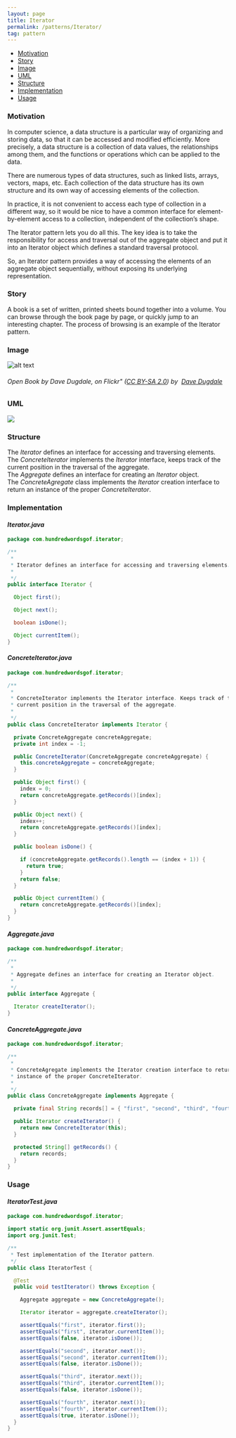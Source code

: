 ```yaml
---
layout: page
title: Iterator
permalink: /patterns/Iterator/
tag: pattern
---
```


* [Motivation](#Motivation)
* [Story](#Story)
* [Image](#Image)
* [UML](#UML)
* [Structure](#Structure)
* [Implementation](#Implementation)
* [Usage](#Usage)


###  <a id="Motivation"></a>Motivation 

In computer science, a data structure is a particular way of organizing and storing data, so that it can be accessed and modified efficiently. 
More precisely, a data structure is a collection of data values, the relationships among them, and the functions or operations 
which can be applied to the data.


There are numerous types of data structures, such as linked lists, arrays, vectors, maps, etc. 
Each collection of the data structure has its own structure and its own way of accessing elements of the collection.


In practice, it is not convenient to access each type of collection in a different way, so it would be nice to have a common interface for 
element-by-element access to a collection, independent of the collection’s shape.


The Iterator pattern lets you do all this. 
The key idea is to take the responsibility for access and traversal out of the aggregate object and put it into an Iterator object which 
defines a standard traversal protocol.

So, an Iterator pattern provides a way of accessing the elements of an aggregate object sequentially, without exposing its underlying representation.





###  <a id="Story"></a>Story 

A book is a set of written, printed sheets bound together into a volume. 
You can browse through the book page by page, or quickly jump to an interesting chapter. 
The process of browsing is an example of the Iterator pattern.






###  <a id="Image"></a>Image 


![alt text](http://www.design-patterns-stories.com/assets/img/image/iterator.jpg "Iterate book page by page")  
###### Open Book by Dave Dugdale, on Flickr&quot;&nbsp;(<a rel='license' href='https://creativecommons.org/licenses/by-sa/2.0/' target='_blank'>CC BY-SA 2.0</a>)&nbsp;by&nbsp; <a xmlns:cc='http://creativecommons.org/ns#' rel='cc:attributionURL' property='cc:attributionName' href='https://www.flickr.com/people/davedugdale/' target='_blank'>Dave Dugdale</a>




###  <a id="UML"></a>UML
[![](http://www.design-patterns-stories.com/assets/img/uml/iterator.png)](http://www.design-patterns-stories.com/assets/img/uml/iterator.png)



###  <a id="Structure"></a>Structure 

The *Iterator* defines an interface for accessing and traversing elements.  
The *ConcreteIterator* implements the *Iterator* interface, keeps track of the current position in the traversal of the aggregate.   
The *Aggregate* defines an interface for creating an *Iterator* object.   
The *ConcreteAgregate* class implements the *Iterator* creation interface to return an instance of the proper *ConcreteIterator*.  




###  <a id="Implementation"></a>Implementation 

#### *Iterator.java* 
```java 
package com.hundredwordsgof.iterator;

/**
 * 
 * Iterator defines an interface for accessing and traversing elements.
 *
 */
public interface Iterator {

  Object first();

  Object next();

  boolean isDone();

  Object currentItem();
}
```

#### *ConcreteIterator.java* 
```java 
package com.hundredwordsgof.iterator;

/**
 * 
 * ConcreteIterator implements the Iterator interface. Keeps track of the
 * current position in the traversal of the aggregate.
 *
 */
public class ConcreteIterator implements Iterator {

  private ConcreteAggregate concreteAggregate;
  private int index = -1;

  public ConcreteIterator(ConcreteAggregate concreteAggregate) {
    this.concreteAggregate = concreteAggregate;
  }

  public Object first() {
    index = 0;
    return concreteAggregate.getRecords()[index];
  }

  public Object next() {
    index++;
    return concreteAggregate.getRecords()[index];
  }

  public boolean isDone() {

    if (concreteAggregate.getRecords().length == (index + 1)) {
      return true;
    }
    return false;
  }

  public Object currentItem() {
    return concreteAggregate.getRecords()[index];
  }
}
```

#### *Aggregate.java* 
```java 
package com.hundredwordsgof.iterator;

/**
 * 
 * Aggregate defines an interface for creating an Iterator object.
 *
 */
public interface Aggregate {

  Iterator createIterator();
}
```

#### *ConcreteAggregate.java* 
```java 
package com.hundredwordsgof.iterator;

/**
 * 
 * ConcreteAgregate implements the Iterator creation interface to return an
 * instance of the proper ConcreteIterator.
 *
 */
public class ConcreteAggregate implements Aggregate {

  private final String records[] = { "first", "second", "third", "fourth" };

  public Iterator createIterator() {
    return new ConcreteIterator(this);
  }

  protected String[] getRecords() {
    return records;
  }
}
```

###  <a id="Usage"></a>Usage 

#### *IteratorTest.java* 
```java 
package com.hundredwordsgof.iterator;

import static org.junit.Assert.assertEquals;
import org.junit.Test;

/**
 * Test implementation of the Iterator pattern.
 */
public class IteratorTest {

  @Test
  public void testIterator() throws Exception {

    Aggregate aggregate = new ConcreteAggregate();

    Iterator iterator = aggregate.createIterator();

    assertEquals("first", iterator.first());
    assertEquals("first", iterator.currentItem());
    assertEquals(false, iterator.isDone());

    assertEquals("second", iterator.next());
    assertEquals("second", iterator.currentItem());
    assertEquals(false, iterator.isDone());

    assertEquals("third", iterator.next());
    assertEquals("third", iterator.currentItem());
    assertEquals(false, iterator.isDone());

    assertEquals("fourth", iterator.next());
    assertEquals("fourth", iterator.currentItem());
    assertEquals(true, iterator.isDone());
  }
}
```


